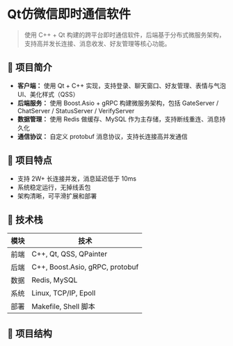 # Qt仿微信即时通信软件

> 使用 C++ + Qt 构建的跨平台即时通信软件，后端基于分布式微服务架构，支持高并发长连接、消息收发、好友管理等核心功能。

## 📌 项目简介

- **客户端：** 使用 Qt + C++ 实现，支持登录、聊天窗口、好友管理、表情与气泡 UI、美化样式（QSS）
- **后端服务：** 使用 Boost.Asio + gRPC 构建微服务架构，包括 GateServer / ChatServer / StatusServer / VerifyServer
- **数据管理：** 使用 Redis 做缓存、MySQL 作为主存储，支持断线重连、消息持久化
- **通信协议：** 自定义 protobuf 消息协议，支持长连接高并发通信

## 🚀 项目特点

- 支持 2W+ 长连接并发，消息延迟低于 10ms
- 系统稳定运行，无掉线丢包
- 架构清晰，可平滑扩展和部署

## 🧱 技术栈

| 模块 | 技术 |
|------|------|
| 前端 | C++, Qt, QSS, QPainter |
| 后端 | C++, Boost.Asio, gRPC, protobuf |
| 数据 | Redis, MySQL |
| 系统 | Linux, TCP/IP, Epoll |
| 部署 | Makefile, Shell 脚本 |

## 📁 项目结构


